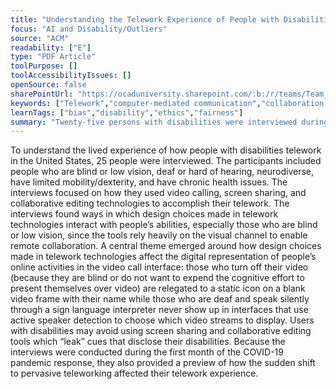 ```yaml
---
title: "Understanding the Telework Experience of People with Disabilities"
focus: "AI and Disability/Outliers"
source: "ACM"
readability: ["E"]
type: "PDF Article"
toolPurpose: []
toolAccessibilityIssues: []
openSource: false
sharePointUrl: "https://ocaduniversity.sharepoint.com/:b:/r/teams/Team_WeCount/Shared%20Documents/Resources%20and%20Tools/Literature%20(curated)/Understanding%20the%20Telework%20Experience%20of%20People%20with%20Disabilities.pdf?csf=1&web=1&e=Vvbudk"
keywords: ["Telework","computer-mediated communication","collaboration technology","video calling","people with disabilities"]
learnTags: ["bias","disability","ethics","fairness"]
summary: "Twenty-five persons with disabilities were interviewed during the first month of the COVID-19 pandemic response to understand how the sudden shift to pervasive teleworking affected their telework experience. "
---
```

To understand the lived experience of how people with disabilities telework in the United States, 25 people were interviewed. The participants included people who are blind or low vision, deaf or hard of hearing, neurodiverse, have limited mobility/dexterity, and have chronic health issues. The interviews focused on how they used video calling, screen sharing, and collaborative editing technologies to accomplish their telework. The interviews found ways in which design choices made in telework technologies interact with people’s abilities, especially those who are blind or low vision, since the tools rely heavily on the visual channel to enable remote collaboration. A central theme emerged around how design choices made in telework technologies affect the digital representation of people’s online activities in the video call interface: those who turn off their video (because they are blind or do not want to expend the cognitive effort to present themselves over video) are relegated to a static icon on a blank video frame with their name while those who are deaf and speak silently through a sign language interpreter never show up in interfaces that use active speaker detection to choose which video streams to display. Users with disabilities may avoid using screen sharing and collaborative editing tools which “leak” cues that disclose their disabilities. Because the interviews were conducted during the first month of the COVID-19 pandemic response, they also provided a preview of how the sudden shift to pervasive teleworking affected their telework experience.

